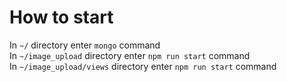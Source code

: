 # How to start  
In `~/` directory enter `mongo` command  
In `~/image_upload` directory enter `npm run start` command  
In `~/image_upload/views` directory enter `npm run start` command  
